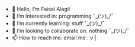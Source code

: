 - 👋 Hello, I’m Faisal Alagil
- 👀 I’m interested in: programming ¯\_(ツ)_/¯
- 🌱 I’m currently learning: stuff ¯\_(ツ)_/¯
- 💞️ I’m looking to collaborate on: nothing ¯\_(ツ)_/¯
- 📫 How to reach me: email me : v |

<!---
FaisalAlagil/FaisalAlagil is a ✨ special ✨ repository because its `README.md` (this file) appears on your GitHub profile.
You can click the Preview link to take a look at your changes.
--->
